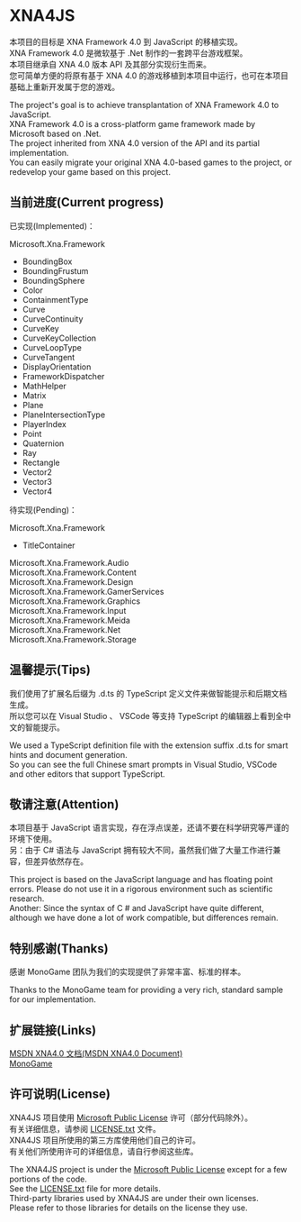 # XNA4JS
本项目的目标是 XNA Framework 4.0 到 JavaScript 的移植实现。  
XNA Framework 4.0 是微软基于 .Net 制作的一套跨平台游戏框架。  
本项目继承自 XNA 4.0 版本 API 及其部分实现衍生而来。  
您可简单方便的将原有基于 XNA 4.0 的游戏移植到本项目中运行，也可在本项目基础上重新开发属于您的游戏。  

The project's goal is to achieve transplantation of XNA Framework 4.0 to JavaScript.  
XNA Framework 4.0 is a cross-platform game framework made by Microsoft based on .Net.  
The project inherited from XNA 4.0 version of the API and its partial implementation.  
You can easily migrate your original XNA 4.0-based games to the project, or redevelop your game based on this project.  


## 当前进度(Current progress)

已实现(Implemented)：  

Microsoft.Xna.Framework  
 * BoundingBox  
 * BoundingFrustum  
 * BoundingSphere  
 * Color  
 * ContainmentType  
 * Curve  
 * CurveContinuity  
 * CurveKey  
 * CurveKeyCollection  
 * CurveLoopType  
 * CurveTangent  
 * DisplayOrientation  
 * FrameworkDispatcher  
 * MathHelper  
 * Matrix  
 * Plane  
 * PlaneIntersectionType  
 * PlayerIndex  
 * Point  
 * Quaternion  
 * Ray  
 * Rectangle  
 * Vector2  
 * Vector3  
 * Vector4  

待实现(Pending)：  

Microsoft.Xna.Framework  
 * TitleContainer  

Microsoft.Xna.Framework.Audio  
Microsoft.Xna.Framework.Content  
Microsoft.Xna.Framework.Design  
Microsoft.Xna.Framework.GamerServices  
Microsoft.Xna.Framework.Graphics  
Microsoft.Xna.Framework.Input  
Microsoft.Xna.Framework.Meida  
Microsoft.Xna.Framework.Net  
Microsoft.Xna.Framework.Storage  


## 温馨提示(Tips)
我们使用了扩展名后缀为 .d.ts 的 TypeScript 定义文件来做智能提示和后期文档生成。  
所以您可以在 Visual Studio 、 VSCode 等支持 TypeScript 的编辑器上看到全中文的智能提示。  

We used a TypeScript definition file with the extension suffix .d.ts for smart hints and document generation.  
So you can see the full Chinese smart prompts in Visual Studio, VSCode and other editors that support TypeScript.  


## 敬请注意(Attention)
本项目基于 JavaScript 语言实现，存在浮点误差，还请不要在科学研究等严谨的环境下使用。  
另：由于 C# 语法与 JavaScript 拥有较大不同，虽然我们做了大量工作进行兼容，但差异依然存在。  

This project is based on the JavaScript language and has floating point errors. Please do not use it in a rigorous environment such as scientific research.  
Another: Since the syntax of C # and JavaScript have quite different, although we have done a lot of work compatible, but differences remain.  


## 特别感谢(Thanks)
感谢 MonoGame 团队为我们的实现提供了非常丰富、标准的样本。  

Thanks to the MonoGame team for providing a very rich, standard sample for our implementation.  


## 扩展链接(Links)
[MSDN XNA4.0 文档(MSDN XNA4.0 Document)](https://docs.microsoft.com/zh-cn/previous-versions/windows/xna)  
[MonoGame](https://github.com/MonoGame/MonoGame)  


## 许可说明(License)
XNA4JS 项目使用 [Microsoft Public License](https://opensource.org/licenses/MS-PL) 许可（部分代码除外）。  
有关详细信息，请参阅 [LICENSE.txt](LICENSE.txt) 文件。  
XNA4JS 项目所使用的第三方库使用他们自己的许可。  
有关他们所使用许可的详细信息，请自行参阅这些库。  

The XNA4JS project is under the [Microsoft Public License](https://opensource.org/licenses/MS-PL) except for a few portions of the code.  
See the [LICENSE.txt](LICENSE.txt) file for more details.  
Third-party libraries used by XNA4JS are under their own licenses.  
Please refer to those libraries for details on the license they use.  